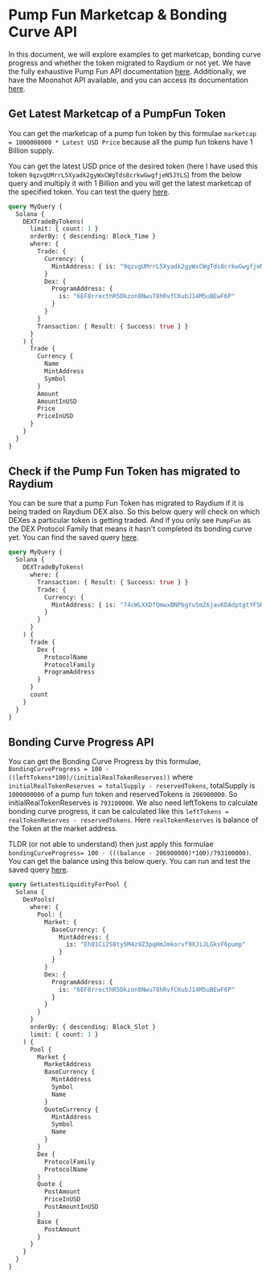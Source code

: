 # Pump Fun Marketcap & Bonding Curve API

In this document, we will explore examples to get marketcap, bonding curve progress and whether the token migrated to Raydium or not yet. We have the fully exhaustive Pump Fun API documentation [here](https://docs.bitquery.io/docs/examples/Solana/Pump-Fun-API/). Additionally, we have the Moonshot API available, and you can access its documentation [here](https://docs.bitquery.io/docs/examples/Solana/Moonshot-API/).

<head>
  <meta name="title" content="Pump Fun API - Solana - Tokens, Trades, Live Prices"/>
  <meta name="description" content="Get Bonding Curve Data of any Pump.fun based token through our Pump.fun API."/>
  <meta name="keywords" content="Pump.fun API,Pump.fun on-chain data API,Pump.fun token data API,Pump.fun blockchain API,Pump.fun DEX data API,Pump.fun API documentation,Pump.fun crypto API,Pump.fun web3 API,DEX Trades,Solana,Blast,Pump.fun memecoins,Solana DEX,Blast DEX,token trading,blockchain data,crypto trading"/>
  <meta name="robots" content="index, follow"/>
  <meta http-equiv="Content-Type" content="text/html; charset=utf-8"/>
  <meta name="language" content="English"/>

<meta property="og:type" content="website" />
<meta
  property="og:title"
  content="How to Get Pump.fun Bonding Curve Data with Pump.fun API"
/>
<meta
  property="og:description"
  content="Get on-chain data of any Pump.fun based token through our Pump.fun API."
/>

  <meta property="twitter:card" content="summary_large_image"/>
  <meta property="twitter:title" content="How to Get Pump.fun Bonding Curve Data with Pump.fun API"/>
  <meta property="twitter:description" content="Get on-chain data of any Pump.fun based token through our Pump.fun API."/>
</head>

## Get Latest Marketcap of a PumpFun Token

You can get the marketcap of a pump fun token by this formulae `marketcap = 1000000000 * Latest USD Price` because all the pump fun tokens have 1 Billion supply.

You can get the latest USD price of the desired token (here I have used this token `9qzvgUMrrL5Xyadk2gyWxCWgTds8crkwGwgfjeN5JYLS`) from the below query and multiply it with 1 Billion and you will get the latest marketcap of the specified token. You can test the query [here]().

```graphql
query MyQuery {
  Solana {
    DEXTradeByTokens(
      limit: { count: 1 }
      orderBy: { descending: Block_Time }
      where: {
        Trade: {
          Currency: {
            MintAddress: { is: "9qzvgUMrrL5Xyadk2gyWxCWgTds8crkwGwgfjeN5JYLS" }
          }
          Dex: {
            ProgramAddress: {
              is: "6EF8rrecthR5Dkzon8Nwu78hRvfCKubJ14M5uBEwF6P"
            }
          }
        }
        Transaction: { Result: { Success: true } }
      }
    ) {
      Trade {
        Currency {
          Name
          MintAddress
          Symbol
        }
        Amount
        AmountInUSD
        Price
        PriceInUSD
      }
    }
  }
}
```

## Check if the Pump Fun Token has migrated to Raydium

You can be sure that a pump Fun Token has migrated to Raydium if it is being traded on Raydium DEX also. So this below query will check on which DEXes a particular token is getting traded. And if you only see `PumpFun` as the DEX Protocol Family that means it hasn't completed its bonding curve yet.
You can find the saved query [here](https://ide.bitquery.io/PumpFUn-Token-migrated-to-Raydum-or-not).

```graphql
query MyQuery {
  Solana {
    DEXTradeByTokens(
      where: {
        Transaction: { Result: { Success: true } }
        Trade: {
          Currency: {
            MintAddress: { is: "74cWLXXDfQmwxBNPbgYu5mZ6javKDAdptgtYF5Rn41rY" }
          }
        }
      }
    ) {
      Trade {
        Dex {
          ProtocolName
          ProtocolFamily
          ProgramAddress
        }
      }
      count
    }
  }
}
```

## Bonding Curve Progress API

You can get the Bonding Curve Progress by this formulae, `BondingCurveProgress = 100 - ((leftTokens*100)/(initialRealTokenReserves))` where `initialRealTokenReserves = totalSupply - reservedTokens`, totalSupply is `1000000000` of a pump fun token and reservedTokens is `206900000`. So initialRealTokenReserves is `793100000`. We also need leftTokens to calculate bonding curve progress, it can be calculated like this `leftTokens = realTokenReserves - reservedTokens`. Here `realTokenReserves` is balance of the Token at the market address.

TLDR (or not able to understand) then just apply this formulae `bondingCurveProgress= 100 - (((balance - 206900000)*100)/793100000)`. You can get the balance using this below query. You can run and test the saved query [here](https://ide.bitquery.io/Get-balance-of-a-pair-address).

```graphql
query GetLatestLiquidityForPool {
  Solana {
    DexPools(
      where: {
        Pool: {
          Market: {
            BaseCurrency: {
              MintAddress: {
                is: "Eh81Ci2S8ty5M4z9Z3pqHmJmkorvf9XJiJLGksF6pump"
              }
            }
          }
          Dex: {
            ProgramAddress: {
              is: "6EF8rrecthR5Dkzon8Nwu78hRvfCKubJ14M5uBEwF6P"
            }
          }
        }
      }
      orderBy: { descending: Block_Slot }
      limit: { count: 1 }
    ) {
      Pool {
        Market {
          MarketAddress
          BaseCurrency {
            MintAddress
            Symbol
            Name
          }
          QuoteCurrency {
            MintAddress
            Symbol
            Name
          }
        }
        Dex {
          ProtocolFamily
          ProtocolName
        }
        Quote {
          PostAmount
          PriceInUSD
          PostAmountInUSD
        }
        Base {
          PostAmount
        }
      }
    }
  }
}
```
